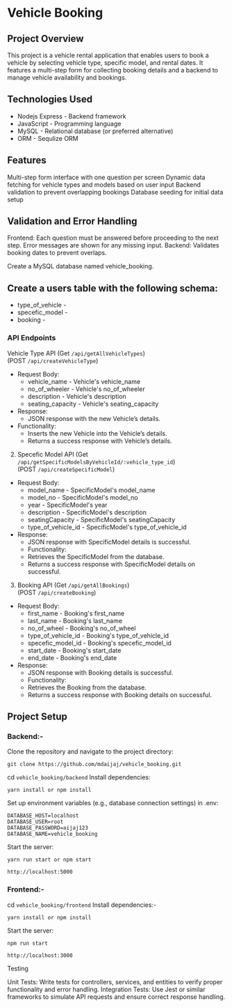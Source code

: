 # Vehicle Booking
## Project Overview
This project is a vehicle rental application that enables users to book a vehicle by selecting vehicle type, specific model, and rental dates. 
It features a multi-step form for collecting booking details and a backend to manage vehicle availability and bookings.

## Technologies Used
- Nodejs Express - Backend framework
- JavaScript - Programming language
- MySQL - Relational database (or preferred alternative)
- ORM - Sequlize ORM

## Features
Multi-step form interface with one question per screen
Dynamic data fetching for vehicle types and models based on user input
Backend validation to prevent overlapping bookings
Database seeding for initial data setup

## Validation and Error Handling
Frontend: Each question must be answered before proceeding to the next step. Error messages are shown for any missing input.
Backend: Validates booking dates to prevent overlaps.

Create a MySQL database named vehicle_booking.
## Create a users table with the following schema:
- type_of_vehicle -
- specefic_model -
- booking -

### API Endpoints
Vehicle Type API (Get `/api/getAllVehicleTypes`) <br/>
(POST `/api/createVehicleType`)
- Request Body:
    - vehicle_name - Vehicle's vehicle_name
    - no_of_wheeler - Vehicle's no_of_wheeler
    - description - Vehicle's description
    - seating_capacity - Vehicle's seating_capacity
- Response:
    - JSON response with the new Vehicle’s details.
- Functionality:
    - Inserts the new Vehicle into the Vehicle’s details.
    - Returns a success response with Vehicle’s details.

2. Specefic Model API (Get `/api/getSpecificModelsByVehicleId/:vehicle_type_id`) <br/>
    (POST `/api/createSpecificModel`)
- Request Body:
    - model_name - SpecificModel's model_name
    - model_no - SpecificModel's model_no
    - year - SpecificModel's year
    - description - SpecificModel's description
    - seatingCapacity - SpecificModel's seatingCapacity
    - type_of_vehicle_id - SpecificModel's type_of_vehicle_id
- Response:
    - JSON response with SpecificModel details  is successful.
    - Functionality:
    - Retrieves the SpecificModel from the database.
    - Returns a success response with SpecificModel details on successful.

3. Booking API (Get `/api/getAllBookings`) <br/>
    (POST `/api/createBooking`)
- Request Body:
    - first_name - Booking's first_name
    - last_name - Booking's last_name
    - no_of_wheel - Booking's no_of_wheel
    - type_of_vehicle_id - Booking's type_of_vehicle_id
    - specefic_model_id - Booking's specefic_model_id
    - start_date - Booking's start_date
    - end_date - Booking's end_date
- Response:
    - JSON response with Booking details  is successful.
    - Functionality:
    - Retrieves the Booking from the database.
    - Returns a success response with Booking details on successful.

## Project Setup
### Backend:-
Clone the repository and navigate to the project directory:
```
git clone https://github.com/mdaijaj/vehicle_booking.git
```
cd `vehicle_booking/backend`
Install dependencies:
```
yarn install or npm install 
```
Set up environment variables (e.g., database connection settings) in .env:
```
DATABASE_HOST=localhost
DATABASE_USER=root
DATABASE_PASSWORD=aijaj123
DATABASE_NAME=vehicle_booking
```

Start the server:
```
yarn run start or npm start
```
```
http://localhost:5000
```

### Frontend:-

cd `vehicle_booking/frontend`
Install dependencies:-
```
yarn install or npm install 
```

Start the server:
```
npm run start
```
```
http://localhost:3000
```
Testing

Unit Tests: Write tests for controllers, services, and entities to verify proper functionality and error handling.
Integration Tests: Use Jest or similar frameworks to simulate API requests and ensure correct response handling.


